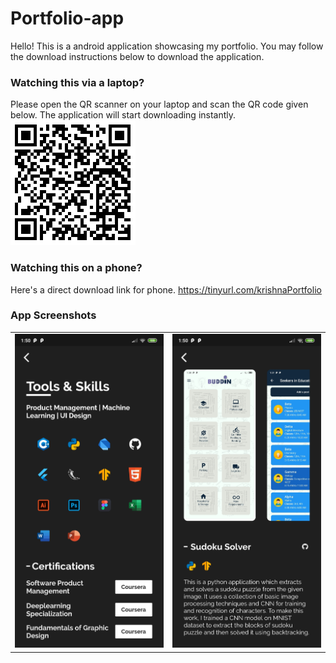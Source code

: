 # Portfolio-app
Hello! This is a android application showcasing my portfolio. You may follow the download instructions below to download the application.

### Watching this via a laptop?
Please open the QR scanner on your laptop and scan the QR code given below. The application will start downloading instantly.
![alt text](https://github.com/KrishnaKumarSoni/Portfolio-app/blob/main/images/download.png "QR code here")

### Watching this on a phone?
Here's a direct download link for phone. https://tinyurl.com/krishnaPortfolio

### App Screenshots
<table>
  <tr>
    <td><img src="https://github.com/KrishnaKumarSoni/Portfolio-app/blob/main/images/app_image_1%5B1%5D.jpg"></td>
    <td><img src="https://github.com/KrishnaKumarSoni/Portfolio-app/blob/main/images/app_image_3%5B1%5D.jpg"></td>
  </tr>
 </table>
